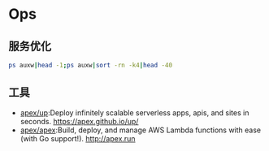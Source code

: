 # Ops

## 服务优化

```sh
ps auxw|head -1;ps auxw|sort -rn -k4|head -40
```
## 工具

- [apex/up](https://github.com/apex/up):Deploy infinitely scalable serverless apps, apis, and sites in seconds. https://apex.github.io/up/
- [apex/apex](https://github.com/apex/apex):Build, deploy, and manage AWS Lambda functions with ease (with Go support!). http://apex.run
